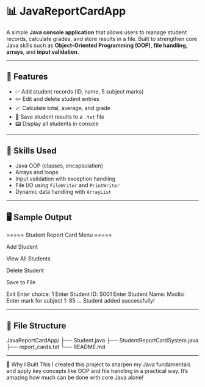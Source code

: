 # 📊 JavaReportCardApp

A simple **Java console application** that allows users to manage student records, calculate grades, and store results in a file. Built to strengthen core Java skills such as **Object-Oriented Programming (OOP)**, **file handling**, **arrays**, and **input validation**.

---

## 🚀 Features

- ✅ Add student records (ID, name, 5 subject marks)
- ✏️ Edit and delete student entries
- 📈 Calculate total, average, and grade
- 💾 Save student results to a `.txt` file
- 📟 Display all students in console

---

## 🧠 Skills Used

- Java OOP (classes, encapsulation)
- Arrays and loops
- Input validation with exception handling
- File I/O using `FileWriter` and `PrintWriter`
- Dynamic data handling with `ArrayList`

---

## 🖥️ Sample Output

===== Student Report Card Menu =====

Add Student

View All Students

Delete Student

Save to File

Exit
Enter choice: 1
Enter Student ID: S001
Enter Student Name: Mxolisi
Enter mark for subject 1: 85
...
Student added successfully!


---

## 📂 File Structure

JavaReportCardApp/
├── Student.java
├── StudentReportCardSystem.java
├── report_cards.txt
└── README.md

---

📢 Why I Built This
I created this project to sharpen my Java fundamentals and apply key concepts like OOP and file handling in a practical way. It’s amazing how much can be done with core Java alone!






